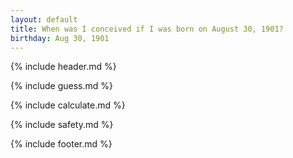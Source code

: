 ```yaml
---
layout: default
title: When was I conceived if I was born on August 30, 1901?
birthday: Aug 30, 1901
---
```


{% include header.md %}

{% include guess.md %}

{% include calculate.md %}

{% include safety.md %}

{% include footer.md %}



